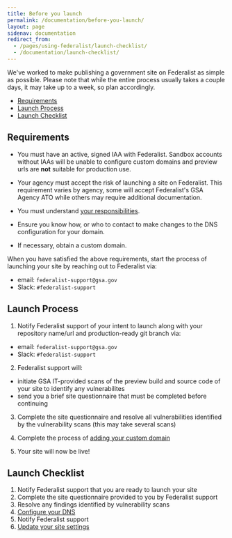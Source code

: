 ```yaml
---
title: Before you launch
permalink: /documentation/before-you-launch/
layout: page
sidenav: documentation
redirect_from:
  - /pages/using-federalist/launch-checklist/
  - /documentation/launch-checklist/
---
```


We've worked to make publishing a government site on Federalist as simple as possible. Please note that while the entire process usually takes a couple days, it may take up to a week, so plan accordingly.

- [Requirements](#requirements)
- [Launch Process](#launch-process)
- [Launch Checklist](#launch-checklist)

## Requirements
- You must have an active, signed IAA with Federalist. Sandbox accounts without IAAs will be unable to configure custom domains and preview urls are **not** suitable for production use.

- Your agency must accept the risk of launching a site on Federalist. This requirement varies by agency, some will accept Federalist's GSA Agency ATO while others may require additional documentation.

- You must understand [your responsibilities](/documentation/customer-responsibilities).

- Ensure you know how, or who to contact to make changes to the DNS configuration for your domain.

- If necessary, obtain a custom domain.

When you have satisfied the above requirements, start the process of launching your site by reaching out to Federalist via:
- email: `federalist-support@gsa.gov`
- Slack: `#federalist-support`

## Launch Process
1. Notify Federalist support of your intent to launch along with your repository name/url and production-ready git branch via:
- email: `federalist-support@gsa.gov`
- Slack: `#federalist-support`

2. Federalist support will:
- initiate GSA IT-provided scans of the preview build and source code of your site to identify any vulnerabilites
- send you a brief site questionnaire that must be completed before continuing

3. Complete the site questionnaire and resolve all vulnerabilities identified by the vulnerability scans (this may take several scans)

4. Complete the process of [adding your custom domain](/documentation/custom-domains)

5. Your site will now be live!


## Launch Checklist

1. Notify Federalist support that you are ready to launch your site
2. Complete the site questionnaire provided to you by Federalist support
3. Resolve any findings identified by vulnerability scans
4. [Configure your DNS](/documentation/custom-domains#configure-your-dns)
5. Notify Federalist support
6. [Update your site settings](/documentation/custom-domains#update-your-site-settings)
